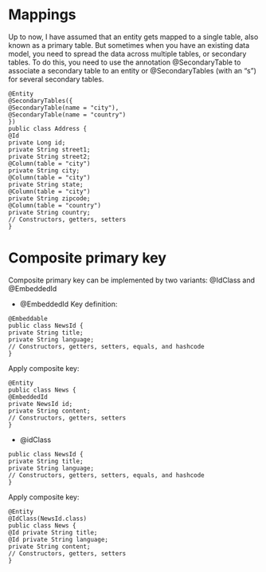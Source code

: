 Mappings
====
Up to now, I have assumed that an entity gets mapped to a single table, also known as a primary table. But sometimes
when you have an existing data model, you need to spread the data across multiple tables, or secondary tables. To do
this, you need to use the annotation @SecondaryTable to associate a secondary table to an entity or @SecondaryTables
(with an “s”) for several secondary tables.
```
@Entity
@SecondaryTables({
@SecondaryTable(name = "city"),
@SecondaryTable(name = "country")
})
public class Address {
@Id
private Long id;
private String street1;
private String street2;
@Column(table = "city")
private String city;
@Column(table = "city")
private String state;
@Column(table = "city")
private String zipcode;
@Column(table = "country")
private String country;
// Constructors, getters, setters
}
```

Composite primary key
===
Composite primary key can be implemented by two variants: @IdClass and @EmbeddedId

* @EmbeddedId
Key definition:
```
@Embeddable
public class NewsId {
private String title;
private String language;
// Constructors, getters, setters, equals, and hashcode
}
```
Apply composite key:
```
@Entity
public class News {
@EmbeddedId
private NewsId id;
private String content;
// Constructors, getters, setters
}
```
* @idClass

```
public class NewsId {
private String title;
private String language;
// Constructors, getters, setters, equals, and hashcode
}
```
Apply composite key:
```
@Entity
@IdClass(NewsId.class)
public class News {
@Id private String title;
@Id private String language;
private String content;
// Constructors, getters, setters
}
```

